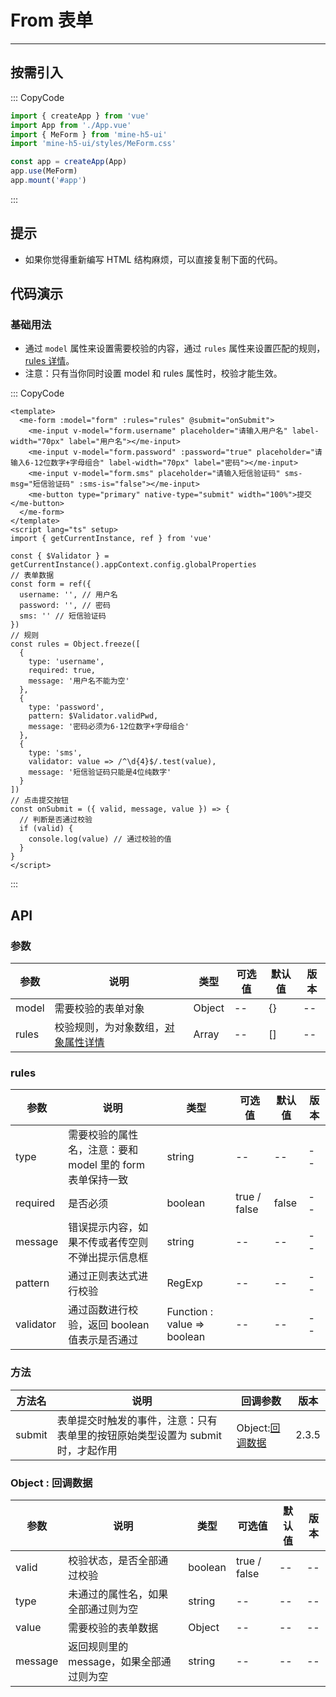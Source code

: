 # From 表单

---

## 按需引入

::: CopyCode

```js
import { createApp } from 'vue'
import App from './App.vue'
import { MeForm } from 'mine-h5-ui'
import 'mine-h5-ui/styles/MeForm.css'

const app = createApp(App)
app.use(MeForm)
app.mount('#app')
```

:::

## 提示

- 如果你觉得重新编写 HTML 结构麻烦，可以直接复制下面的代码。

## 代码演示

### 基础用法

- 通过 `model` 属性来设置需要校验的内容，通过 `rules` 属性来设置匹配的规则，[rules 详情](#rules)。
- 注意：只有当你同时设置 model 和 rules 属性时，校验才能生效。

::: CopyCode

```vue
<template>
  <me-form :model="form" :rules="rules" @submit="onSubmit">
    <me-input v-model="form.username" placeholder="请输入用户名" label-width="70px" label="用户名"></me-input>
    <me-input v-model="form.password" :password="true" placeholder="请输入6-12位数字+字母组合" label-width="70px" label="密码"></me-input>
    <me-input v-model="form.sms" placeholder="请输入短信验证码" sms-msg="短信验证码" :sms-is="false"></me-input>
    <me-button type="primary" native-type="submit" width="100%">提交</me-button>
  </me-form>
</template>
<script lang="ts" setup>
import { getCurrentInstance, ref } from 'vue'

const { $Validator } = getCurrentInstance().appContext.config.globalProperties
// 表单数据
const form = ref({
  username: '', // 用户名
  password: '', // 密码
  sms: '' // 短信验证码
})
// 规则
const rules = Object.freeze([
  {
    type: 'username',
    required: true,
    message: '用户名不能为空'
  },
  {
    type: 'password',
    pattern: $Validator.validPwd,
    message: '密码必须为6-12位数字+字母组合'
  },
  {
    type: 'sms',
    validator: value => /^\d{4}$/.test(value),
    message: '短信验证码只能是4位纯数字'
  }
])
// 点击提交按钮
const onSubmit = ({ valid, message, value }) => {
  // 判断是否通过校验
  if (valid) {
    console.log(value) // 通过校验的值
  }
}
</script>
```

:::

## API

### 参数

| 参数  | 说明                                         | 类型   | 可选值 | 默认值 | 版本 |
| ----- | -------------------------------------------- | ------ | ------ | ------ | ---- |
| model | 需要校验的表单对象                           | Object | --     | {}     | --   |
| rules | 校验规则，为对象数组，[对象属性详情](#rules) | Array  | --     | []     | --   |

<h3 id="rules">rules</h3>

| 参数      | 说明                                                      | 类型                        | 可选值       | 默认值 | 版本 |
| --------- | --------------------------------------------------------- | --------------------------- | ------------ | ------ | ---- |
| type      | 需要校验的属性名，注意：要和 model 里的 form 表单保持一致 | string                      | --           | --     | --   |
| required  | 是否必须                                                  | boolean                     | true / false | false  | --   |
| message   | 错误提示内容，如果不传或者传空则不弹出提示信息框          | string                      | --           | --     | --   |
| pattern   | 通过正则表达式进行校验                                    | RegExp                      | --           | --     | --   |
| validator | 通过函数进行校验，返回 boolean 值表示是否通过             | Function : value => boolean | --           | --     | --   |

### 方法

| 方法名 | 说明                                                                           | 回调参数                         | 版本  |
| ------ | ------------------------------------------------------------------------------ | -------------------------------- | ----- |
| submit | 表单提交时触发的事件，注意：只有表单里的按钮原始类型设置为 submit 时，才起作用 | Object:[回调数据](#callbackData) | 2.3.5 |

<h3 id="callbackData">Object : 回调数据</h3>

| 参数    | 说明                                     | 类型    | 可选值       | 默认值 | 版本 |
| ------- | ---------------------------------------- | ------- | ------------ | ------ | ---- |
| valid   | 校验状态，是否全部通过校验               | boolean | true / false | --     | --   |
| type    | 未通过的属性名，如果全部通过则为空       | string  | --           | --     | --   |
| value   | 需要校验的表单数据                       | Object  | --           | --     | --   |
| message | 返回规则里的 message，如果全部通过则为空 | string  | --           | --     | --   |
